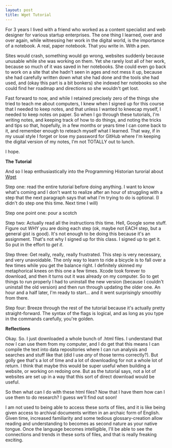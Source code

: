 ```yaml
---
layout: post
title: Wget Tutorial
---
```


For 3 years I lived with a friend who worked as a content specialist and web designer for various startup enterprises. The one thing I learned, over and over again, while witnessing her work in the digital world, is the importance of a notebook. A real, paper notebook. That you write in. With a pen. 

Sites would crash, something would go wrong, websites suddenly because unusable while she was working on them. Yet she rarely lost all of her work, because so much of it was saved in her notebooks. She could even go back to work on a site that she hadn't seen in ages and not mess it up, because she had carefully written down what she had done and the tools she had used, and (okay this part is a bit bonkers) she indexed her notebooks so she could find her roadmap and directions so she wouldn't get lost. 

Fast forward to now, and while I retained precisely zero of the things she tried to teach me about computers, I knew when I signed up for this course that I needed to keep notes, and that unless I wanted to kneecap myself, I needed to keep notes on paper. So when I go through these tutorials, I'm writing notes, and keeping track of how to do things, and noting the tricks and tips so that, hopefully, in a few months or years time I can come back to it, and remember enough to reteach myself what I learned. That way, if in my usual style I forget or lose my password for GitHub where I'm keeping the digital version of my notes, I'm not TOTALLY out to lunch. 

I hope. 

**The Tutorial**

And so I leap enthusiastically into the Programming Historian turorial about [Wget](http://programminghistorian.org/lessons/automated-downloading-with-wget)

Step one: read the entire tutorial before doing anything. I want to know what's coming and I don't want to realize after an hour of struggling with a step that the next paragraph says that what I'm trying to do is optional. (I didn't do step one this time. Next time I will) 

Step one point one: pour a scotch

Step two: Actually read all the instructions this time. Hell, Google some stuff. Figure out WHY you are doing each step (ok, maybe not EACH step, but a general gist is good). It's not enough to be doing this because it's an assignment. That's not why I signed up for this class. I signed up to get it. So put in the effort to *get it*. 

Step three: Get really, really, really frustrated. This step is very necessary, and very unavoidable. The only way to learn to ride a bicycle is to fall over a few times while you get the balance right. I definitely skinned my metaphorical knees on this one a few times. Xcode took forever to download, and then it turns out it was already on my computer. So to get things to run properly I had to uninstall the new version (because I couldn't uninstall the old version) and then run through updating the older one. An hour and a half later, I'm ready to start... and it went surprisingly smoothly from there. 

Step four: Breeze through the rest of the tutorial because it's actually pretty straight-forward. The syntax of the flags is logical, and as long as you type in the commands carefully, you're golden. 

**Reflections**

Okay. So. I just downloaded a whole bunch of .html files. I understand that now I can use them from my computer, and I do get that this means I can compile the text into data repositories where I can run analysis and searches and stuff like that (did I use _any_ of those terms correctly?). But golly gee that's a lot of time and a lot of downloading for not a whole lot of return. I think that maybe this would be super useful when building a website, or working on redoing one. But as the tutorial says, not a lot of websites are set up in a way that this sort of direct download would be useful. 

So then what can I do with these html files? Now that I have them how can I use them to do research? I guess we'll find out soon! 

I am not used to being able to access these sorts of files, and it is like being given access to archival documents written in an archaic form of English. Given time, increased familiarity and some tedious glossary-creation allow reading and understanding to becomes as second nature as your native tongue. Once the language becomes intelligible, I'll be able to see the connections and trends in these sorts of files, and that is really freaking exciting. 
